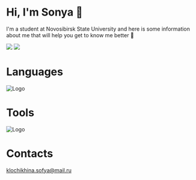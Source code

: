 # Hi, I'm Sonya 👋
I'm a student at Novosibirsk State University and here is some information about me that will help you get to know me better 🚀

![](https://github-profile-summary-cards.vercel.app/api/cards/most-commit-language?username=sklochikhina&theme=solarized_dark)
![](https://github-profile-summary-cards.vercel.app/api/cards/stats?username=sklochikhina&theme=solarized_dark)

# Languages
![Logo](https://skillicons.dev/icons?i=c,cpp,kotlin,java,go,php,python,js)
# Tools
![Logo](https://skillicons.dev/icons?i=clion,idea,phpstorm,pycharm,webstorm,linux,maven,git,github,gitlab)
# Contacts
klochikhina.sofya@mail.ru
